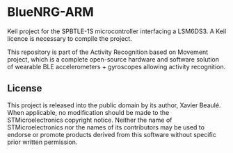 BlueNRG-ARM
======
Keil project for the SPBTLE-1S microcontroller interfacing a LSM6DS3. A Keil licence is necessary to compile the project. 

This repository is part of the Activity Recognition based on Movement project, which is a complete open-source hardware and software solution of wearable BLE accelerometers + gyroscopes allowing activity recognition.

License
-------
This project is released into the public domain by its author, Xavier Beaulé. When applicable, no modification should be made to the STMicroelectronics copyright notice. Neither the name of STMicroelectronics nor the names of its contributors
may be used to endorse or promote products derived from this software without specific prior written permission.
